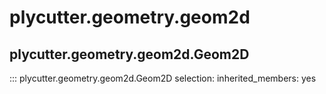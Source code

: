 # plycutter.geometry.geom2d

## plycutter.geometry.geom2d.Geom2D

::: plycutter.geometry.geom2d.Geom2D
    selection:
        inherited_members: yes


